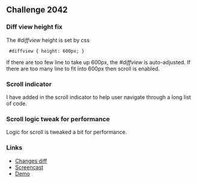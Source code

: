## Challenge 2042

### Diff view height fix

The _#diffview_ height is set by css

     #diffview { height: 600px; }

If there are too few line to take up 600px, the _#diffview_ is auto-adjusted. If there are too many line to fit into 600px then scroll is enabled.

### Scroll indicator

I have added in the scroll indicator to help user navigate through a long list of code.

### Scroll logic tweak for performance

Logic for scroll is tweaked a bit for performance.

### Links

* [Changes diff](https://github.com/soe/differential2/commit/dde48ae78106ed504ad9c690cf495a5704a85236)
* [Screencast](https://bit.ly/cs2042-soe-video)
* [Demo](https://bit.ly/cs2042-soe-demo)